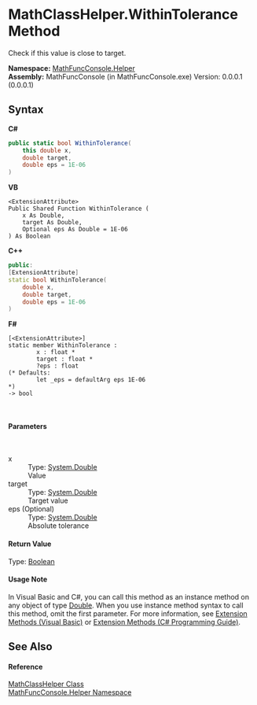# MathClassHelper.WithinTolerance Method 
 

Check if this value is close to target.

**Namespace:**&nbsp;<a href="f9a8a21e-a3ba-4ebe-fd07-6ca1953f5cbf">MathFuncConsole.Helper</a><br />**Assembly:**&nbsp;MathFuncConsole (in MathFuncConsole.exe) Version: 0.0.0.1 (0.0.0.1)

## Syntax

**C#**<br />
``` C#
public static bool WithinTolerance(
	this double x,
	double target,
	double eps = 1E-06
)
```

**VB**<br />
``` VB
<ExtensionAttribute>
Public Shared Function WithinTolerance ( 
	x As Double,
	target As Double,
	Optional eps As Double = 1E-06
) As Boolean
```

**C++**<br />
``` C++
public:
[ExtensionAttribute]
static bool WithinTolerance(
	double x, 
	double target, 
	double eps = 1E-06
)
```

**F#**<br />
``` F#
[<ExtensionAttribute>]
static member WithinTolerance : 
        x : float * 
        target : float * 
        ?eps : float 
(* Defaults:
        let _eps = defaultArg eps 1E-06
*)
-> bool 

```

<br />

#### Parameters
&nbsp;<dl><dt>x</dt><dd>Type: <a href="http://msdn2.microsoft.com/en-us/library/643eft0t" target="_blank">System.Double</a><br />Value</dd><dt>target</dt><dd>Type: <a href="http://msdn2.microsoft.com/en-us/library/643eft0t" target="_blank">System.Double</a><br />Target value</dd><dt>eps (Optional)</dt><dd>Type: <a href="http://msdn2.microsoft.com/en-us/library/643eft0t" target="_blank">System.Double</a><br />Absolute tolerance</dd></dl>

#### Return Value
Type: <a href="http://msdn2.microsoft.com/en-us/library/a28wyd50" target="_blank">Boolean</a><br />

#### Usage Note
In Visual Basic and C#, you can call this method as an instance method on any object of type <a href="http://msdn2.microsoft.com/en-us/library/643eft0t" target="_blank">Double</a>. When you use instance method syntax to call this method, omit the first parameter. For more information, see <a href="http://msdn.microsoft.com/en-us/library/bb384936.aspx">Extension Methods (Visual Basic)</a> or <a href="http://msdn.microsoft.com/en-us/library/bb383977.aspx">Extension Methods (C# Programming Guide)</a>.

## See Also


#### Reference
<a href="f8375fff-6215-8a0d-083f-b42a5658e465">MathClassHelper Class</a><br /><a href="f9a8a21e-a3ba-4ebe-fd07-6ca1953f5cbf">MathFuncConsole.Helper Namespace</a><br />